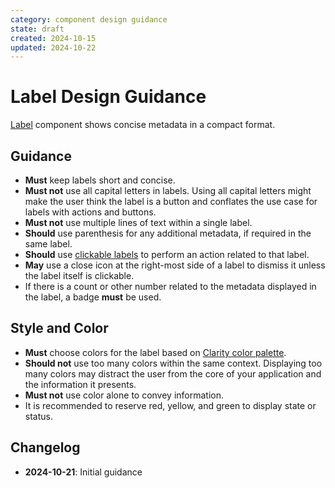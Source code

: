 ```yaml
---
category: component design guidance
state: draft
created: 2024-10-15
updated: 2024-10-22
---
```


# Label Design Guidance

 [Label](https://clarity.design/documentation/label) component shows concise metadata in a compact format.

## Guidance

- **Must** keep labels short and concise.
- **Must not** use all capital letters in labels. Using all capital letters might make the user think the label is a button and conflates the use case for labels with actions and buttons.
- **Must not** use multiple lines of text within a single label.
- **Should** use parenthesis for any additional metadata, if required in the same label.
- **Should** use [clickable labels](https://clarity.design/documentation/label#clicking-labels) to perform an action related to that label.
- **May** use a close icon at the right-most side of a label to dismiss it unless the label itself is clickable.
- If there is a count or other number related to the metadata displayed in the label, a badge **must** be used.


## Style and Color

- **Must** choose colors for the label based on [Clarity color palette](https://clarity.design/documentation/color).
- **Should not** use too many colors within the same context. Displaying too many colors may distract the user from the core of your application and the information it presents.
- **Must not** use color alone to convey information.
- It is recommended to reserve red, yellow, and green to display state or status.


## Changelog

- **2024-10-21**: Initial guidance
